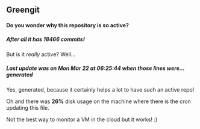 ## Greengit

#### Do you wonder why this repository is so active?

##### After all it has 18466 commits!

But is it *really* active? Well...

##### Last update was on Mon Mar 22 at 06:25:44 when those lines were... generated

Yes, generated, because it certainly helps a lot to have such an active repo!

Oh and there was **26%** disk usage on the machine
where there is the cron updating this file.

Not the best way to monitor a VM in the cloud but it works! :)
